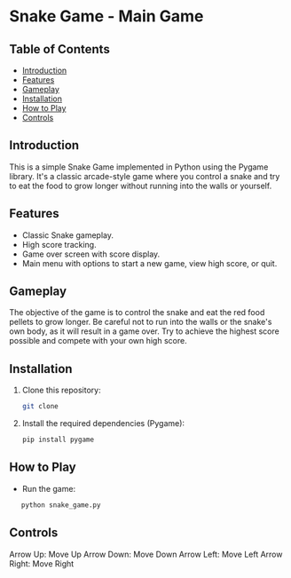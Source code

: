# Snake Game - Main Game

## Table of Contents
- [Introduction](#introduction)
- [Features](#features)
- [Gameplay](#gameplay)
- [Installation](#installation)
- [How to Play](#howto)
- [Controls](#controls)


## Introduction

This is a simple Snake Game implemented in Python using the Pygame library. It's a classic arcade-style game where you control a snake and try to eat the food to grow longer without running into the walls or yourself.

## Features

- Classic Snake gameplay.
- High score tracking.
- Game over screen with score display.
- Main menu with options to start a new game, view high score, or quit.

## Gameplay

The objective of the game is to control the snake and eat the red food pellets to grow longer. Be careful not to run into the walls or the snake's own body, as it will result in a game over. Try to achieve the highest score possible and compete with your own high score.

## Installation

1. Clone this repository:

   ```bash
   git clone
   ```

2. Install the required dependencies (Pygame):

    ```bash
    pip install pygame
    ```
    
    
## How to Play
   - Run the game:
     
   ```bash
      python snake_game.py
   ```


## Controls
   Arrow Up: Move Up
   Arrow Down: Move Down
   Arrow Left: Move Left
   Arrow Right: Move Right
